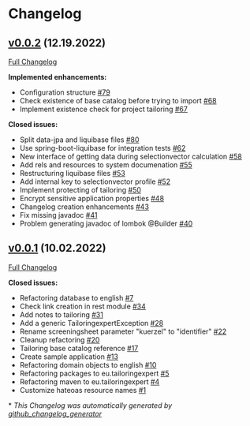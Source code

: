 # Changelog

## [v0.0.2](https://github.com/tailoringexpert/plattform/tree/v0.0.2) (12.19.2022)

[Full Changelog](https://github.com/tailoringexpert/plattform/compare/v0.0.1...v0.0.2)

**Implemented enhancements:**

- Configuration structure [\#79](https://github.com/tailoringexpert/plattform/issues/79)
- Check existence of base catalog before trying to import [\#68](https://github.com/tailoringexpert/plattform/issues/68)
- Implement existence check for project tailoring [\#67](https://github.com/tailoringexpert/plattform/issues/67)

**Closed issues:**

- Split data-jpa and liquibase files [\#80](https://github.com/tailoringexpert/plattform/issues/80)
- Use spring-boot-liquibase for integration tests [\#62](https://github.com/tailoringexpert/plattform/issues/62)
- New interface of getting data during selectionvector calculation [\#58](https://github.com/tailoringexpert/plattform/issues/58)
- Add rels and resources to system documenation [\#55](https://github.com/tailoringexpert/plattform/issues/55)
- Restructuring liquibase files [\#53](https://github.com/tailoringexpert/plattform/issues/53)
- Add internal key to selectionvector profile [\#52](https://github.com/tailoringexpert/plattform/issues/52)
- Implement protecting of tailoring  [\#50](https://github.com/tailoringexpert/plattform/issues/50)
- Encrypt sensitive application properties [\#48](https://github.com/tailoringexpert/plattform/issues/48)
- Changelog creation enhancements [\#43](https://github.com/tailoringexpert/plattform/issues/43)
- Fix missing javadoc [\#41](https://github.com/tailoringexpert/plattform/issues/41)
- Problem generating javadoc of lombok @Builder [\#40](https://github.com/tailoringexpert/plattform/issues/40)

## [v0.0.1](https://github.com/tailoringexpert/plattform/tree/v0.0.1) (10.02.2022)

[Full Changelog](https://github.com/tailoringexpert/plattform/compare/ef72a8e508e9e6d79bd268aba4ef257b48bb1a9d...v0.0.1)

**Closed issues:**

- Refactoring database to english [\#7](https://github.com/tailoringexpert/plattform/issues/7)
- Check link creation in rest module [\#34](https://github.com/tailoringexpert/plattform/issues/34)
- Add notes to tailoring [\#31](https://github.com/tailoringexpert/plattform/issues/31)
- Add a generic TailoringexpertException [\#28](https://github.com/tailoringexpert/plattform/issues/28)
- Rename screeningsheet parameter "kuerzel" to "identifier" [\#22](https://github.com/tailoringexpert/plattform/issues/22)
- Cleanup refactoring [\#20](https://github.com/tailoringexpert/plattform/issues/20)
- Tailoring base catalog reference [\#17](https://github.com/tailoringexpert/plattform/issues/17)
- Create sample application [\#13](https://github.com/tailoringexpert/plattform/issues/13)
- Refactoring domain objects to english [\#10](https://github.com/tailoringexpert/plattform/issues/10)
- Refactoring packages to eu.tailoringexpert [\#5](https://github.com/tailoringexpert/plattform/issues/5)
- Refactoring maven to eu.tailoringexpert [\#4](https://github.com/tailoringexpert/plattform/issues/4)
- Customize hateoas resource names [\#1](https://github.com/tailoringexpert/plattform/issues/1)



\* *This Changelog was automatically generated by [github_changelog_generator](https://github.com/github-changelog-generator/github-changelog-generator)*
